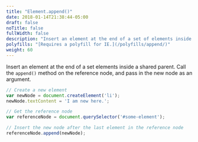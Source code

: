 ```yaml
---
title: "Element.append()"
date: 2018-01-14T21:38:44-05:00
draft: false
noTitle: false
fullWidth: false
description: "Insert an element at the end of a set of elements inside a shared parent."
polyfills: "[Requires a polyfill for IE.](/polyfills/append/)"
weight: 60
---
```


Insert an element at the end of a set elements inside a shared parent. Call the `append()` method on the reference node, and pass in the new node as an argument.

```javascript
// Create a new element
var newNode = document.createElement('li');
newNode.textContent = 'I am new here.';

// Get the reference node
var referenceNode = document.querySelector('#some-element');

// Insert the new node after the last element in the reference node
referenceNode.append(newNode);
```